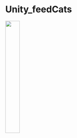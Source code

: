 # Unity_feedCats

<img width="30%" src="https://user-images.githubusercontent.com/42234609/201575305-a4fc365c-046d-49a1-b496-30430b7d06dd.gif"/>

